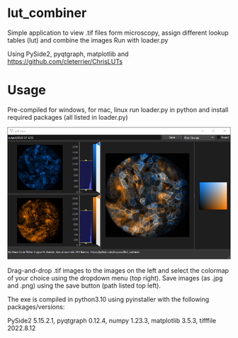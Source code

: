 # lut_combiner

Simple application to view .tif files form microscopy, assign different lookup tables (lut) and combine the images
Run with loader.py

Using PySide2, pyqtgraph, matplotlib and https://github.com/cleterrier/ChrisLUTs

# Usage
Pre-compiled for windows, for mac, linux run loader.py in python and install required packages (all listed in loader.py)

![](example.png?raw=true)

Drag-and-drop .tif images to the images on the left and select the colormap of your choice using the dropdown menu (top right).
Save images (as .jpg and .png) using the save button (path listed top left).


The exe is compiled in python3.10 using pyinstaller with the following packages/versions:

PySide2                   5.15.2.1, 
pyqtgraph                 0.12.4, 
numpy                     1.23.3, 
matplotlib                3.5.3,
tifffile                  2022.8.12
